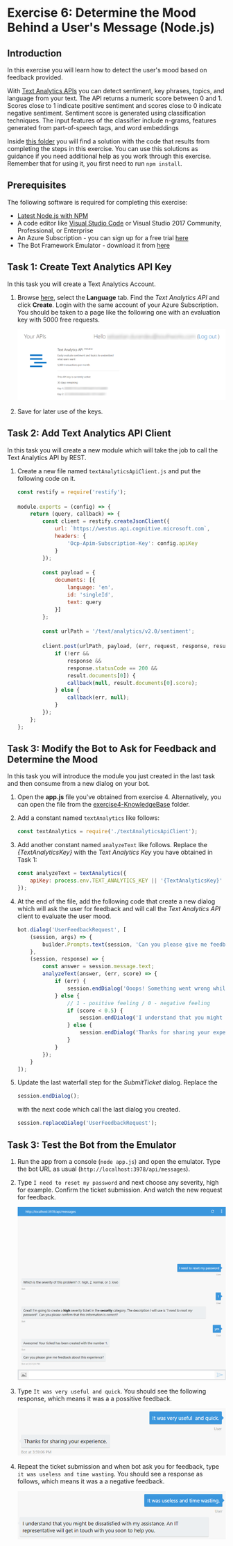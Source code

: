 # Exercise 6: Determine the Mood Behind a User's Message (Node.js)

## Introduction

In this exercise you will learn how to detect the user's mood based on feedback provided.

With [Text Analytics APIs](https://azure.microsoft.com/en-us/services/cognitive-services/text-analytics/) you can  detect sentiment, key phrases, topics, and language from your text. The API returns a numeric score between 0 and 1. Scores close to 1 indicate positive sentiment and scores close to 0 indicate negative sentiment. Sentiment score is generated using classification techniques. The input features of the classifier include n-grams, features generated from part-of-speech tags, and word embeddings


Inside [this folder](./exercise6-MoodDetection) you will find a solution with the code that results from completing the steps in this exercise. You can use this solutions as guidance if you need additional help as you work through this exercise. Remember that for using it, you first need to run `npm install`.

## Prerequisites

The following software is required for completing this exercise:

* [Latest Node.js with NPM](https://nodejs.org/en/download/)
* A code editor like [Visual Studio Code](https://code.visualstudio.com/download) or Visual Studio 2017 Community, Professional, or Enterprise
* An Azure Subscription - you can sign up for a free trial [here](https://azureinfo.microsoft.com/us-freetrial.html?cr_cc=200744395&wt.mc_id=usdx_evan_events_reg_dev_0_iottour_0_0)
* The Bot Framework Emulator - download it from [here](https://emulator.botframework.com/)

## Task 1: Create Text Analytics API Key

In this task you will create a Text Analytics Account.

1. Browse [here](https://azure.microsoft.com/en-us/try/cognitive-services/), select the **Language** tab. Find the *Text Analytics API* and click **Create**. Login with the same account of your Azure Subscription. You should be taken to a page like the following one with an evaluation key with 5000 free requests.

    ![exercise6-text-analytics-keys](./images/exercise6-text-analytics-keys.png)

1. Save for later use of the keys.

## Task 2: Add Text Analytics API Client

In this task you will create a new module which will take the job to call the Text Analytics API by REST.

1. Create a new file named `textAnalyticsApiClient.js` and put the following code on it.

    ```javascript
    const restify = require('restify');

    module.exports = (config) => {
        return (query, callback) => {
            const client = restify.createJsonClient({
                url: `https://westus.api.cognitive.microsoft.com`,
                headers: {
                    'Ocp-Apim-Subscription-Key': config.apiKey
                }
            });

            const payload = {
                documents: [{
                    language: 'en',
                    id: 'singleId',
                    text: query
                }]
            };

            const urlPath = '/text/analytics/v2.0/sentiment';

            client.post(urlPath, payload, (err, request, response, result) => {
                if (!err &&
                    response &&
                    response.statusCode == 200 &&
                    result.documents[0]) {
                    callback(null, result.documents[0].score);
                } else {
                    callback(err, null);
                }
            });
        };
    };
    ```

## Task 3: Modify the Bot to Ask for Feedback and Determine the Mood

In this task you will introduce the module you just created in the last task and then consume from a new dialog on your bot.

1. Open the **app.js** file you've obtained from exercise 4. Alternatively, you can open the file from the [exercise4-KnowledgeBase](./exercise4-KnowledgeBase) folder.

1. Add a constant named `textAnalytics` like follows:

    ```javascript
    const textAnalytics = require('./textAnalyticsApiClient');
    ```

1. Add another constant named `analyzeText` like follows. Replace the *{TextAnalyticsKey}* with the *Text Analytics Key* you have obtained in Task 1:

    ```javascript
    const analyzeText = textAnalytics({
        apiKey: process.env.TEXT_ANALYTICS_KEY || '{TextAnalyticsKey}'
    });    
    ```

1. At the end of the file, add the following code that create a new dialog which will ask the user for feedback and will call the *Text Analytics API* client to evaluate the user mood.

    ```javascript
    bot.dialog('UserFeedbackRequest', [
        (session, args) => {
            builder.Prompts.text(session, 'Can you please give me feedback about this experience?');
        },
        (session, response) => {
            const answer = session.message.text;
            analyzeText(answer, (err, score) => {
                if (err) {
                    session.endDialog('Ooops! Something went wrong while analying your answer. An IT representative agent will get in touch with you to follow up soon.');
                } else {
                    // 1 - positive feeling / 0 - negative feeling
                    if (score < 0.5) {
                        session.endDialog('I understand that you might be dissatisfied with my assistance. An IT representative will get in touch with you soon to help you.');
                    } else {
                        session.endDialog('Thanks for sharing your experience.');
                    }
                }
            });
        }
    ]);
    ```

1. Update the last waterfall step for the *SubmitTicket* dialog. Replace the 

    ```javascript
    session.endDialog();
    ```
    
    with the next code which call the last dialog you created.

    ```javascript
    session.replaceDialog('UserFeedbackRequest');
    ```

## Task 3: Test the Bot from the Emulator

1. Run the app from a console (`node app.js`) and open the emulator. Type the bot URL as usual (`http://localhost:3978/api/messages`).

1. Type `I need to reset my password` and next choose any severity, high for example. Confirm the ticket submission. And watch the new request for feedback.

    ![exercise6-test-providefeedback](./images/exercise6-test-providefeedback.png)

1. Type `It was very useful and quick`. You should see the following response, which means it was a a possitive feedback.

    ![](./images/exercise6-possitivefeedback.png)

1. Repeat the ticket submission and when bot ask you for feedback, type `it was useless and time wasting`. You should see a response as follows, which means it was a a negative feedback.

    ![](./images/exercise6-negativefeedback.png) 


